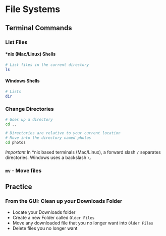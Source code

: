 # File Systems

## Terminal Commands

### List Files

#### *nix (Mac/Linux) Shells

```bash
# List files in the current directory
ls
```

#### Windows Shells

```powershell
# Lists 
dir
```

### Change Directories

```bash
# Goes up a directory
cd ..
```

```bash
# Directories are relative to your current location
# Move into the directory named photos
cd photos
```

_Important_ In *nix based terminals (Mac/Linux), a forward slash `/` separates directories. Windows uses a backslash `\`.

### `mv` - Move files

## Practice

### From the GUI: Clean up your Downloads Folder

- Locate your Downloads folder
- Create a new Folder called `Older Files`
- Move any downloaded file that you no longer want into `Older Files`
- Delete files you no longer want
